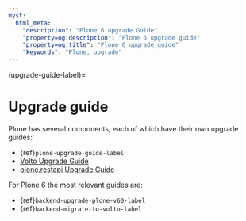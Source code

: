 ```yaml
---
myst:
  html_meta:
    "description": "Plone 6 upgrade Guide"
    "property=og:description": "Plone 6 upgrade guide"
    "property=og:title": "Plone 6 upgrade guide"
    "keywords": "Plone, upgrade"
---
```


(upgrade-guide-label)=

# Upgrade guide

Plone has several components, each of which have their own upgrade guides:

- {ref}`plone-upgrade-guide-label`
- [Volto Upgrade Guide](volto/upgrade-guide/index)
- [plone.restapi Upgrade Guide](plone.restapi/docs/source/upgrade-guide)

For Plone 6 the most relevant guides are:

* {ref}`backend-upgrade-plone-v60-label`
* {ref}`backend-migrate-to-volto-label`

